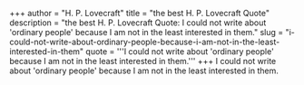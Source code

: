+++
author = "H. P. Lovecraft"
title = "the best H. P. Lovecraft Quote"
description = "the best H. P. Lovecraft Quote: I could not write about 'ordinary people' because I am not in the least interested in them."
slug = "i-could-not-write-about-ordinary-people-because-i-am-not-in-the-least-interested-in-them"
quote = '''I could not write about 'ordinary people' because I am not in the least interested in them.'''
+++
I could not write about 'ordinary people' because I am not in the least interested in them.
